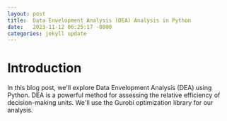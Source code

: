 ```yaml
---
layout: post
title:  Data Envelopment Analysis (DEA) Analysis in Python
date:   2023-11-12 06:25:17 -0800
categories: jekyll update
---
```


# Introduction

In this blog post, we'll explore Data Envelopment Analysis (DEA) using Python. DEA is a powerful method for assessing the relative efficiency of decision-making units. We'll use the Gurobi optimization library for our analysis.

<div>                        <script type="text/javascript">window.PlotlyConfig = {MathJaxConfig: 'local'};</script>
        <script charset="utf-8" src="https://cdn.plot.ly/plotly-2.24.1.min.js"></script>                <div id="3d374b76-2a9a-460c-839a-c2386cbff790" class="plotly-graph-div" style="height:100%; width:100%;"></div>            <script type="text/javascript">                                    window.PLOTLYENV=window.PLOTLYENV || {};                                    if (document.getElementById("3d374b76-2a9a-460c-839a-c2386cbff790")) {                    Plotly.newPlot(                        "3d374b76-2a9a-460c-839a-c2386cbff790",                        [{"colorscale":[[0.0,"#440154"],[0.1111111111111111,"#482878"],[0.2222222222222222,"#3e4989"],[0.3333333333333333,"#31688e"],[0.4444444444444444,"#26828e"],[0.5555555555555556,"#1f9e89"],[0.6666666666666666,"#35b779"],[0.7777777777777778,"#6ece58"],[0.8888888888888888,"#b5de2b"],[1.0,"#fde725"]],"x":["Marketing","Equipment","Facility Space","Labor","Online Presence"],"y":[0,1,2,3,4,5,6,7,8,9,10,11,12,13,14,15,16,17,18,19,20,21,22,23,24,25,26,27,28,29,30,31,32,33,34,35,36,37,38,39,40,41,42,43,44,45,46,47,48,49,50,51,52,53,54,55,56,57,58,59,60,61,62,63,64,65,66,67,68,69],"z":[[2.8,5.5,2.8,2.8,2.8],[0.0,0.0,0.0,0.0,0.0],[0.0,0.0,0.0,0.0,0.0],[0.0,0.0,0.0,0.0,0.0],[0.0,0.0,0.0,0.0,0.0],[9.4,9.4,26.8,9.8,13.8],[0.0,0.0,0.0,0.0,0.0],[0.0,0.0,0.0,0.0,0.0],[1.2,1.2,13.9,1.2,1.2],[54.0,12.2,12.2,12.2,12.2],[0.0,0.0,0.0,0.0,0.0],[0.0,0.0,0.0,0.0,0.0],[0.0,0.0,0.0,0.0,0.0],[0.0,0.0,0.0,0.0,0.0],[25.8,25.8,25.8,25.8,39.5],[22.2,22.2,46.2,53.4,34.9],[38.4,11.4,34.9,11.4,40.4],[0.5,0.5,28.4,18.2,0.5],[0.0,0.0,0.0,0.0,0.0],[71.5,25.0,38.3,49.7,25.0],[0.0,0.0,0.0,0.0,0.0],[0.0,0.0,0.0,0.0,0.0],[56.4,4.1,4.1,44.6,4.1],[66.2,17.2,62.4,51.6,24.0],[0.0,0.0,0.0,0.0,0.0],[6.5,6.5,6.5,43.3,22.0],[15.1,16.0,34.4,38.9,15.1],[11.4,11.4,11.4,17.9,19.6],[16.0,16.0,23.8,41.0,32.1],[0.0,0.0,0.0,0.0,0.0],[0.0,0.0,0.0,0.0,0.0],[0.0,0.0,0.0,0.0,0.0],[0.0,0.0,0.0,0.0,0.0],[56.5,11.1,11.1,12.1,11.1],[0.0,0.0,0.0,0.0,0.0],[8.6,8.6,21.7,13.3,8.6],[0.0,0.0,0.0,0.0,0.0],[7.4,7.4,7.4,7.4,19.0],[51.9,13.2,56.5,52.9,13.2],[21.5,21.5,21.5,34.8,26.1],[0.0,0.0,0.0,0.0,0.0],[0.0,0.0,0.0,0.0,0.0],[23.0,11.2,37.9,39.2,11.2],[42.6,20.1,11.1,29.5,11.1],[4.4,6.1,4.4,24.4,4.4],[0.0,0.0,0.0,0.0,0.0],[33.4,19.3,14.2,22.3,14.2],[0.0,0.0,0.0,0.0,0.0],[8.3,14.1,1.9,1.9,1.9],[4.6,4.6,4.6,38.7,4.6],[21.4,16.7,16.7,16.7,18.9],[40.0,14.9,26.6,14.9,26.1],[16.5,7.9,35.8,12.9,7.9],[87.8,2.9,46.0,64.2,2.9],[0.0,0.0,0.0,0.0,0.0],[64.3,6.4,19.2,13.9,25.7],[53.4,26.8,56.0,27.4,49.4],[42.9,15.2,41.1,15.2,15.2],[11.0,10.6,10.6,10.6,10.6],[40.7,11.4,53.2,11.4,53.8],[0.0,0.0,0.0,0.0,0.0],[10.1,10.1,10.1,10.9,62.2],[4.6,4.6,4.6,41.5,4.6],[0.0,0.0,0.0,0.0,0.0],[66.3,27.5,66.1,27.5,34.6],[0.1,0.1,0.1,0.1,0.1],[46.0,17.7,53.9,17.7,38.4],[30.0,18.1,43.0,18.1,37.6],[26.4,6.4,42.3,30.4,6.4],[3.3,3.3,48.4,37.9,3.3]],"type":"heatmap"}],                        {"template":{"data":{"histogram2dcontour":[{"type":"histogram2dcontour","colorbar":{"outlinewidth":0,"ticks":""},"colorscale":[[0.0,"#0d0887"],[0.1111111111111111,"#46039f"],[0.2222222222222222,"#7201a8"],[0.3333333333333333,"#9c179e"],[0.4444444444444444,"#bd3786"],[0.5555555555555556,"#d8576b"],[0.6666666666666666,"#ed7953"],[0.7777777777777778,"#fb9f3a"],[0.8888888888888888,"#fdca26"],[1.0,"#f0f921"]]}],"choropleth":[{"type":"choropleth","colorbar":{"outlinewidth":0,"ticks":""}}],"histogram2d":[{"type":"histogram2d","colorbar":{"outlinewidth":0,"ticks":""},"colorscale":[[0.0,"#0d0887"],[0.1111111111111111,"#46039f"],[0.2222222222222222,"#7201a8"],[0.3333333333333333,"#9c179e"],[0.4444444444444444,"#bd3786"],[0.5555555555555556,"#d8576b"],[0.6666666666666666,"#ed7953"],[0.7777777777777778,"#fb9f3a"],[0.8888888888888888,"#fdca26"],[1.0,"#f0f921"]]}],"heatmap":[{"type":"heatmap","colorbar":{"outlinewidth":0,"ticks":""},"colorscale":[[0.0,"#0d0887"],[0.1111111111111111,"#46039f"],[0.2222222222222222,"#7201a8"],[0.3333333333333333,"#9c179e"],[0.4444444444444444,"#bd3786"],[0.5555555555555556,"#d8576b"],[0.6666666666666666,"#ed7953"],[0.7777777777777778,"#fb9f3a"],[0.8888888888888888,"#fdca26"],[1.0,"#f0f921"]]}],"heatmapgl":[{"type":"heatmapgl","colorbar":{"outlinewidth":0,"ticks":""},"colorscale":[[0.0,"#0d0887"],[0.1111111111111111,"#46039f"],[0.2222222222222222,"#7201a8"],[0.3333333333333333,"#9c179e"],[0.4444444444444444,"#bd3786"],[0.5555555555555556,"#d8576b"],[0.6666666666666666,"#ed7953"],[0.7777777777777778,"#fb9f3a"],[0.8888888888888888,"#fdca26"],[1.0,"#f0f921"]]}],"contourcarpet":[{"type":"contourcarpet","colorbar":{"outlinewidth":0,"ticks":""}}],"contour":[{"type":"contour","colorbar":{"outlinewidth":0,"ticks":""},"colorscale":[[0.0,"#0d0887"],[0.1111111111111111,"#46039f"],[0.2222222222222222,"#7201a8"],[0.3333333333333333,"#9c179e"],[0.4444444444444444,"#bd3786"],[0.5555555555555556,"#d8576b"],[0.6666666666666666,"#ed7953"],[0.7777777777777778,"#fb9f3a"],[0.8888888888888888,"#fdca26"],[1.0,"#f0f921"]]}],"surface":[{"type":"surface","colorbar":{"outlinewidth":0,"ticks":""},"colorscale":[[0.0,"#0d0887"],[0.1111111111111111,"#46039f"],[0.2222222222222222,"#7201a8"],[0.3333333333333333,"#9c179e"],[0.4444444444444444,"#bd3786"],[0.5555555555555556,"#d8576b"],[0.6666666666666666,"#ed7953"],[0.7777777777777778,"#fb9f3a"],[0.8888888888888888,"#fdca26"],[1.0,"#f0f921"]]}],"mesh3d":[{"type":"mesh3d","colorbar":{"outlinewidth":0,"ticks":""}}],"scatter":[{"fillpattern":{"fillmode":"overlay","size":10,"solidity":0.2},"type":"scatter"}],"parcoords":[{"type":"parcoords","line":{"colorbar":{"outlinewidth":0,"ticks":""}}}],"scatterpolargl":[{"type":"scatterpolargl","marker":{"colorbar":{"outlinewidth":0,"ticks":""}}}],"bar":[{"error_x":{"color":"#2a3f5f"},"error_y":{"color":"#2a3f5f"},"marker":{"line":{"color":"#E5ECF6","width":0.5},"pattern":{"fillmode":"overlay","size":10,"solidity":0.2}},"type":"bar"}],"scattergeo":[{"type":"scattergeo","marker":{"colorbar":{"outlinewidth":0,"ticks":""}}}],"scatterpolar":[{"type":"scatterpolar","marker":{"colorbar":{"outlinewidth":0,"ticks":""}}}],"histogram":[{"marker":{"pattern":{"fillmode":"overlay","size":10,"solidity":0.2}},"type":"histogram"}],"scattergl":[{"type":"scattergl","marker":{"colorbar":{"outlinewidth":0,"ticks":""}}}],"scatter3d":[{"type":"scatter3d","line":{"colorbar":{"outlinewidth":0,"ticks":""}},"marker":{"colorbar":{"outlinewidth":0,"ticks":""}}}],"scattermapbox":[{"type":"scattermapbox","marker":{"colorbar":{"outlinewidth":0,"ticks":""}}}],"scatterternary":[{"type":"scatterternary","marker":{"colorbar":{"outlinewidth":0,"ticks":""}}}],"scattercarpet":[{"type":"scattercarpet","marker":{"colorbar":{"outlinewidth":0,"ticks":""}}}],"carpet":[{"aaxis":{"endlinecolor":"#2a3f5f","gridcolor":"white","linecolor":"white","minorgridcolor":"white","startlinecolor":"#2a3f5f"},"baxis":{"endlinecolor":"#2a3f5f","gridcolor":"white","linecolor":"white","minorgridcolor":"white","startlinecolor":"#2a3f5f"},"type":"carpet"}],"table":[{"cells":{"fill":{"color":"#EBF0F8"},"line":{"color":"white"}},"header":{"fill":{"color":"#C8D4E3"},"line":{"color":"white"}},"type":"table"}],"barpolar":[{"marker":{"line":{"color":"#E5ECF6","width":0.5},"pattern":{"fillmode":"overlay","size":10,"solidity":0.2}},"type":"barpolar"}],"pie":[{"automargin":true,"type":"pie"}]},"layout":{"autotypenumbers":"strict","colorway":["#636efa","#EF553B","#00cc96","#ab63fa","#FFA15A","#19d3f3","#FF6692","#B6E880","#FF97FF","#FECB52"],"font":{"color":"#2a3f5f"},"hovermode":"closest","hoverlabel":{"align":"left"},"paper_bgcolor":"white","plot_bgcolor":"#E5ECF6","polar":{"bgcolor":"#E5ECF6","angularaxis":{"gridcolor":"white","linecolor":"white","ticks":""},"radialaxis":{"gridcolor":"white","linecolor":"white","ticks":""}},"ternary":{"bgcolor":"#E5ECF6","aaxis":{"gridcolor":"white","linecolor":"white","ticks":""},"baxis":{"gridcolor":"white","linecolor":"white","ticks":""},"caxis":{"gridcolor":"white","linecolor":"white","ticks":""}},"coloraxis":{"colorbar":{"outlinewidth":0,"ticks":""}},"colorscale":{"sequential":[[0.0,"#0d0887"],[0.1111111111111111,"#46039f"],[0.2222222222222222,"#7201a8"],[0.3333333333333333,"#9c179e"],[0.4444444444444444,"#bd3786"],[0.5555555555555556,"#d8576b"],[0.6666666666666666,"#ed7953"],[0.7777777777777778,"#fb9f3a"],[0.8888888888888888,"#fdca26"],[1.0,"#f0f921"]],"sequentialminus":[[0.0,"#0d0887"],[0.1111111111111111,"#46039f"],[0.2222222222222222,"#7201a8"],[0.3333333333333333,"#9c179e"],[0.4444444444444444,"#bd3786"],[0.5555555555555556,"#d8576b"],[0.6666666666666666,"#ed7953"],[0.7777777777777778,"#fb9f3a"],[0.8888888888888888,"#fdca26"],[1.0,"#f0f921"]],"diverging":[[0,"#8e0152"],[0.1,"#c51b7d"],[0.2,"#de77ae"],[0.3,"#f1b6da"],[0.4,"#fde0ef"],[0.5,"#f7f7f7"],[0.6,"#e6f5d0"],[0.7,"#b8e186"],[0.8,"#7fbc41"],[0.9,"#4d9221"],[1,"#276419"]]},"xaxis":{"gridcolor":"white","linecolor":"white","ticks":"","title":{"standoff":15},"zerolinecolor":"white","automargin":true,"zerolinewidth":2},"yaxis":{"gridcolor":"white","linecolor":"white","ticks":"","title":{"standoff":15},"zerolinecolor":"white","automargin":true,"zerolinewidth":2},"scene":{"xaxis":{"backgroundcolor":"#E5ECF6","gridcolor":"white","linecolor":"white","showbackground":true,"ticks":"","zerolinecolor":"white","gridwidth":2},"yaxis":{"backgroundcolor":"#E5ECF6","gridcolor":"white","linecolor":"white","showbackground":true,"ticks":"","zerolinecolor":"white","gridwidth":2},"zaxis":{"backgroundcolor":"#E5ECF6","gridcolor":"white","linecolor":"white","showbackground":true,"ticks":"","zerolinecolor":"white","gridwidth":2}},"shapedefaults":{"line":{"color":"#2a3f5f"}},"annotationdefaults":{"arrowcolor":"#2a3f5f","arrowhead":0,"arrowwidth":1},"geo":{"bgcolor":"white","landcolor":"#E5ECF6","subunitcolor":"white","showland":true,"showlakes":true,"lakecolor":"white"},"title":{"x":0.05},"mapbox":{"style":"light"}}},"xaxis":{"tickfont":{"size":16,"family":"Arial, sans-serif","color":"black"},"title":{"text":"Attribute","font":{"size":16,"family":"Arial, sans-serif","color":"black"}}},"yaxis":{"tickfont":{"size":16,"family":"Arial, sans-serif","color":"black"},"title":{"text":"Unit","font":{"size":16,"family":"Arial, sans-serif","color":"black"}}},"title":{"text":"Improvement Opportunities - Input Attributes"}},                        {"responsive": true}                    )                };                            </script>        </div>

## Getting Started

Let's start by importing the necessary libraries and downloading the dataset.

```python
import gdown
gdown.download('https://raw.githubusercontent.com/jordan-hay/jordan-hay.github.io/main/docs/assets/dea_data.csv','file.csv',quiet=True)

!pip install gurobipy &>/dev/null

import pandas as pd
import gurobipy as gp
from gurobipy import GRB
import numpy as np
import matplotlib.pyplot as plt

# Load the dataset
df = pd.read_csv('file.csv')
df.head()
```

## Data Exploration

Now, let's explore the dataset and understand its structure.

```python
dfcols = list(df.columns)
input_df = df[dfcols[1:6]]
output_df = df[dfcols[6:10]]

# Display the first few rows of input and output data
input_df.head()
output_df.head()
```
## DEA Linear Program

In DEA linear programming, a set of key components form the foundation of the model. These components include decision variables, an objective function, and a set of constraints.

1. **Decision Variables:**
   The decision variables $$u_i$$ and $$v_j$$ play a crucial role in determining the weights assigned to each output and input, respectively. Here, $$u_i$$ represents the weight for output $$i$$, where $$i$$ ranges from 1 to the total number of outputs ($$\text{n_outputs}$$). Similarly, $$v_j$$ signifies the weight for input $$j$$, spanning from 1 to the total number of inputs ($$\text{n_inputs}$$). These variables encapsulate the essence of the model, as they are optimized to unveil the most efficient distribution of weights.

2. **Objective Function:**
   The objective of the model is encapsulated in the maximization task defined by the objective function:
   
$$
   \text{Maximize} \quad \sum_{i=1}^{\text{n_outputs}} O_ei \cdot u_{i}
   $$
   
This function aims to maximize the sum of the weighted outputs ($$O_i$$) for a specific unit, denoted as $$e$$. The weights ($$u_{i}$$) assigned to each output contribute to the overall efficiency score, emphasizing the optimization of the chosen unit's performance.

3. **Constraints:**
   The model operates within the bounds of a set of constraints, reflecting the inherent limitations and requirements. The constraints are defined as follows:
   
$$
   \sum_{i=1}^{\text{n_outputs}} O_{ki} \cdot u_i \leq \sum_{j=1}^{\text{n_inputs}} I_{kj} \cdot v_j ,\quad k = 1 \ldots K
 $$
   
$$
   \sum_{j=1}^{\text{n_inputs}} I_{ej} \cdot v_j = 1
 $$

$$
u_i \geq 0, \quad i = 1 \ldots \text{n_outputs} 
$$

$$
v_j \geq 0, \quad j = 1 \ldots \text{n_inputs} 
$$

   The first constraint ensures that the weighted sum of outputs for each unit ($$k$$) does not exceed the weighted sum of inputs. The second constraint guarantees that the total weighted sum of inputs for a specific unit ($$e$$) is equal to 1. These constraints form the operational boundaries of the model, guiding the optimization process toward realistic and meaningful solutions.

In summary, these components collectively shape the linear programming model, providing a structured framework for assessing and maximizing the efficiency of decision-making units in diverse applications.

## DEA Analysis

We'll perform DEA analysis on the dataset using Gurobi.

```python
# Convert dataframes to numpy arrays
inputs = input_df.values
outputs = output_df.values

# Number of decision-making units and variables
n_units, n_inputs = inputs.shape
n_outputs = outputs.shape[1]

storage=[]
for unit in range(n_units):
  # Create a model
  model = gp.Model("DEA")
  model.setParam('OutputFlag', 0)

  # Add decision variables
  u = model.addVars(n_outputs, vtype=GRB.CONTINUOUS, name="u",lb=0.0)
  v = model.addVars(n_inputs, vtype=GRB.CONTINUOUS, name="v",lb = 0.0)
  # Add objective function (to be minimized)
  model.setObjective(gp.quicksum(x*y for x,y in zip(outputs[unit],u.values()) ), GRB.MAXIMIZE)

  # Add constraints
  for input,output in zip(inputs,outputs):
      model.addConstr(gp.quicksum(x*y for x,y in zip(output,u.values()) ) <= gp.quicksum(x*y for x,y in zip(input,v.values()) ))

  model.addConstr(gp.quicksum(x*y for x,y in zip(inputs[unit],v.values()) ) == 1)
  # Solve the model
  model.optimize()
  if model.status==2:
    print('OPTIMAL')
  else:
    print('*****')

  sp=[constr.Pi for constr in model.getConstrs()][0:-1]

  efficientin=[]
  for i in range(n_inputs):
    efficientin.append(np.dot(sp,inputs[:,i]))

  efficientout=[]
  for i in range(n_outputs):
    efficientout.append(np.dot(sp,outputs[:,i]))


  for i in range(n_inputs):
    imp = np.round(np.abs((np.dot(sp,inputs[:,i])-inputs[unit,i])/inputs[unit,i])*100,1)
    storage.append((unit,input_cols[i],'input',imp))
  for i in range(n_outputs):
    imp = np.round(np.abs((np.dot(sp,outputs[:,i])-outputs[unit,i])/outputs[unit,i])*100,1)

    storage.append((unit,output_cols[i],'output',imp))
```

## Results

Let's visualize the improvement opportunities for input and output attributes.

```python
# Display improvement opportunities for output attributes
pvdf_output = pd.pivot_table(data=df_final[df_final.Type=='output'],index=['Unit'],columns=['Attribute'],values=['Improvement Opportunity'],aggfunc=np.sum)
pvdf_output.columns = pvdf_output.columns.droplevel()

# Visualize improvement opportunities for output attributes
import seaborn as sns
sns.heatmap(pvdf_output.values, xticklabels=output_cols, cmap='viridis')
plt.title("Improvement Opportunities - Output Attributes")
plt.ylabel('Unit')
plt.show()

# Display improvement opportunities for input attributes
pvdf_input = pd.pivot_table(data=df_final[df_final.Type=='input'],index=['Unit'],columns=['Attribute'],values=['Improvement Opportunity'],aggfunc=np.sum)
pvdf_input.columns = pvdf_input.columns.droplevel()

# Visualize improvement opportunities for input attributes
import seaborn as sns
sns.heatmap(pvdf_input.values, xticklabels=input_cols, cmap='viridis')
plt.title("Improvement Opportunities - Input Attributes")
plt.ylabel('Unit')
plt.show()
```

We use heatmaps to visualize the improvement opportunities for both input and output attributes across different units.

## Conclusion

In this blog post, we've covered the implementation of DEA analysis using Python and Gurobi. The provided code provides insights into the efficiency of decision-making units.